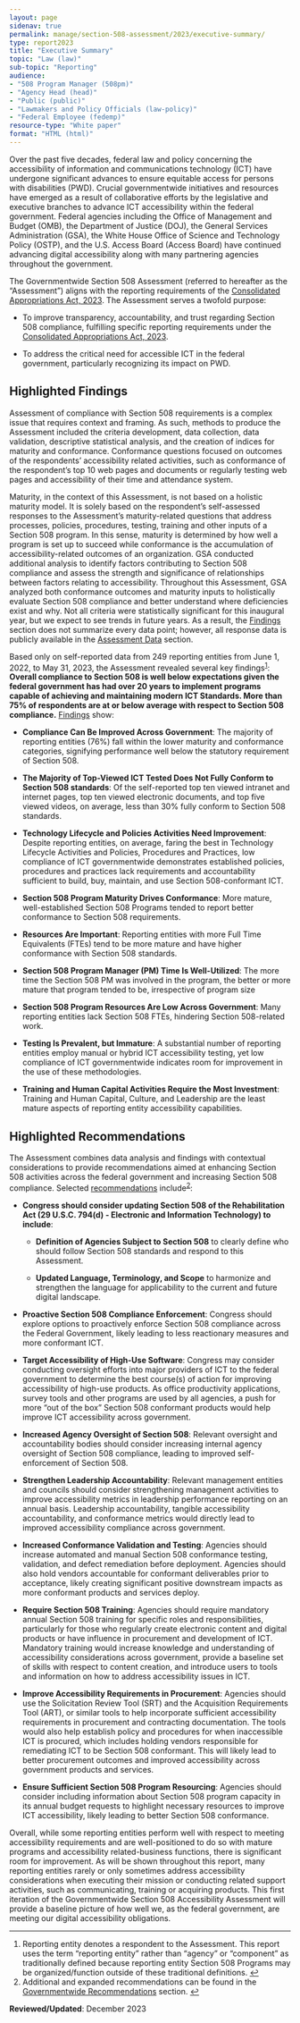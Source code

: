 ```yaml
---
layout: page
sidenav: true
permalink: manage/section-508-assessment/2023/executive-summary/
type: report2023
title: "Executive Summary"
topic: "Law (law)"
sub-topic: "Reporting"
audience:
- "508 Program Manager (508pm)"
- "Agency Head (head)"
- "Public (public)"
- "Lawmakers and Policy Officials (law-policy)"
- "Federal Employee (fedemp)"
resource-type: "White paper"
format: "HTML (html)"
---
```

Over the past five decades, federal law and policy concerning the accessibility of information and communications technology (ICT) have undergone significant advances to ensure equitable access for persons with disabilities (PWD). Crucial governmentwide initiatives and resources have emerged as a result of collaborative efforts by the legislative and executive branches to advance ICT accessibility within the federal government. Federal agencies including the Office of Management and Budget (OMB), the Department of Justice (DOJ), the General Services Administration (GSA), the White House Office of Science and Technology Policy (OSTP), and the U.S. Access Board (Access Board) have continued advancing digital accessibility along with many partnering agencies throughout the government.

The Governmentwide Section 508 Assessment (referred to hereafter as the “Assessment”) aligns with the reporting requirements of the <a href="https://www.congress.gov/bill/117th-congress/house-bill/2617" target="_blank">Consolidated Appropriations Act, 2023</a>. The Assessment serves a twofold purpose: 

* To improve transparency, accountability, and trust regarding Section 508 compliance, fulfilling specific reporting requirements under the <a href="https://www.congress.gov/bill/117th-congress/house-bill/2617" target="_blank">Consolidated Appropriations Act, 2023</a>. 

* To address the critical need for accessible ICT in the federal government, particularly recognizing its impact on PWD.

## Highlighted Findings
Assessment of compliance with Section 508 requirements is a complex issue that requires context and framing. As such, methods to produce the Assessment included the criteria development, data collection, data validation, descriptive statistical analysis, and the creation of indices for maturity and conformance. Conformance questions focused on outcomes of the respondents’ accessibility related activities, such as conformance of the respondent’s top 10 web pages and documents or regularly testing web pages and accessibility of their time and attendance system.

Maturity, in the context of this Assessment, is not based on a holistic maturity model. It is solely based on the respondent’s self-assessed responses to the Assessment’s maturity-related questions that address processes, policies, procedures, testing, training and other inputs of a Section 508 program. In this sense, maturity is determined by how well a program is set up to succeed while conformance is the accumulation of accessibility-related outcomes of an organization. GSA conducted additional analysis to identify factors contributing to Section 508 compliance and assess the strength and significance of relationships between factors relating to accessibility. Throughout this Assessment, GSA analyzed both conformance outcomes and maturity inputs to holistically evaluate Section 508 compliance and better understand where deficiencies exist and why. Not all criteria were statistically significant for this inaugural year, but we expect to see trends in future years. As a result, the [Findings]({{site.baseurl}}/manage/section-508-assessment/2023/findings/summary/) section does not summarize every data point; however, all response data is publicly available in the [Assessment Data]({{site.baseurl}}/manage/section-508-assessment/2023/assessment-data-downloads/) section.

Based only on self-reported data from 249 reporting entities from June 1, 2022, to May 31, 2023, the Assessment revealed several key findings<sup><a href="#fn1" id="fr1">1</a></sup>: <strong>Overall compliance to Section 508 is well below expectations given the federal government has had over 20 years to implement programs capable of achieving and maintaining modern ICT Standards. More than 75% of respondents are at or below average with respect to Section 508 compliance.</strong> [Findings]({{site.baseurl}}/manage/section-508-assessment/2023/findings/summary/) show:

* <strong>Compliance Can Be Improved Across Government</strong>: The majority of reporting entities (76%) fall within the lower maturity and conformance categories, signifying performance well below the statutory requirement of Section 508.

* <strong>The Majority of Top-Viewed ICT Tested Does Not Fully Conform to Section 508 standards</strong>: Of the self-reported top ten viewed intranet and internet pages, top ten viewed electronic documents, and top five viewed videos, on average, less than 30% fully conform to Section 508 standards.  

* <strong>Technology Lifecycle and Policies Activities Need Improvement</strong>: Despite reporting entities, on average, faring the best in Technology Lifecycle Activities and Policies, Procedures and Practices, low compliance of ICT governmentwide demonstrates established policies, procedures and practices lack requirements and accountability sufficient to build, buy, maintain, and use Section 508-conformant ICT.

* <strong>Section 508 Program Maturity Drives Conformance</strong>: More mature, well-established Section 508 Programs tended to report better conformance to Section 508 requirements.

* <strong>Resources Are Important</strong>: Reporting entities with more Full Time Equivalents (FTEs) tend to be more mature and have higher conformance with Section 508 standards. 

* <strong>Section 508 Program Manager (PM) Time Is Well-Utilized</strong>: The more time the Section 508 PM was involved in the program, the better or more mature that program tended to be, irrespective of program size

* <strong>Section 508 Program Resources Are Low Across Government</strong>: Many reporting entities lack Section 508 FTEs, hindering Section 508-related work.

* <strong>Testing Is Prevalent, but Immature</strong>: A substantial number of reporting entities employ manual or hybrid ICT accessibility testing, yet low compliance of ICT governmentwide indicates room for improvement in the use of these methodologies.

* <strong>Training and Human Capital Activities Require the Most Investment</strong>: Training and Human Capital, Culture, and Leadership are the least mature aspects of reporting entity accessibility capabilities.

## Highlighted Recommendations
The Assessment combines data analysis and findings with contextual considerations to provide recommendations aimed at enhancing Section 508 activities across the federal government and increasing Section 508 compliance. Selected [recommendations]({{site.baseurl}}/manage/section-508-assessment/2023/recommendations/) include<sup><a href="#fn2" id="fr2">2</a></sup>:

* <strong>Congress should consider updating Section 508 of the Rehabilitation Act (29 U.S.C. 794(d) - Electronic and Information Technology) to include</strong>: 
  
  * <strong>Definition of Agencies Subject to Section 508</strong> to clearly define who should follow Section 508 standards and respond to this Assessment. 

  * <strong>Updated Language, Terminology, and Scope</strong> to harmonize and strengthen the language for applicability to the current and future digital landscape.

* <strong>Proactive Section 508 Compliance Enforcement</strong>: Congress should explore options to proactively enforce Section 508 compliance across the Federal Government, likely leading to less reactionary measures and more conformant ICT.

* <strong>Target Accessibility of High-Use Software</strong>: Congress may consider conducting oversight efforts into major providers of ICT to the federal government to determine the best course(s) of action for improving accessibility of high-use products. As office productivity applications, survey tools and other programs are used by all agencies, a push for more “out of the box” Section 508 conformant products would help improve ICT accessibility across government.

* <strong>Increased Agency Oversight of Section 508</strong>: Relevant oversight and accountability bodies should consider increasing internal agency oversight of Section 508 compliance, leading to improved self-enforcement of Section 508. 

* <strong>Strengthen Leadership Accountability</strong>: Relevant management entities and councils should consider strengthening management activities to improve accessibility metrics in leadership performance reporting on an annual basis. Leadership accountability, tangible accessibility accountability, and conformance metrics would directly lead to improved accessibility compliance across government. 

* <strong>Increased Conformance Validation and Testing</strong>: Agencies should increase automated and manual Section 508 conformance testing, validation, and defect remediation before deployment. Agencies should also hold vendors accountable for conformant deliverables prior to acceptance, likely creating significant positive downstream impacts as more conformant products and services deploy.

* <strong>Require Section 508 Training</strong>: Agencies should require mandatory annual Section 508 training for specific roles and responsibilities, particularly for those who regularly create electronic content and digital products or have influence in procurement and development of ICT. Mandatory training would increase knowledge and understanding of accessibility considerations across government, provide a baseline set of skills with respect to content creation, and introduce users to tools and information on how to address accessibility issues in ICT.

* <strong>Improve Accessibility Requirements in Procurement</strong>: Agencies should use the Solicitation Review Tool (SRT) and the Acquisition Requirements Tool (ART), or similar tools to help incorporate sufficient accessibility requirements in procurement and contracting documentation. The tools would also help establish policy and procedures for when inaccessible ICT is procured, which includes holding vendors responsible for remediating ICT to be Section 508 conformant. This will likely lead to better procurement outcomes and improved accessibility across government products and services.

* <strong>Ensure Sufficient Section 508 Program Resourcing</strong>: Agencies should consider including information about Section 508 program capacity in its annual budget requests to highlight necessary resources to improve ICT accessibility, likely leading to better Section 508 conformance.

Overall, while some reporting entities perform well with respect to meeting accessibility requirements and are well-positioned to do so with mature programs and accessibility related-business functions, there is significant room for improvement. As will be shown throughout this report, many reporting entities rarely or only sometimes address accessibility considerations when executing their mission or conducting related support activities, such as communicating, training or acquiring products. This first iteration of the Governmentwide Section 508 Accessibility Assessment will provide a baseline picture of how well we, as the federal government, are meeting our digital accessibility obligations. 

--- 

<div>
    <h2 style="position: absolute; clip: rect(0 0 0 0); visibility: hidden; opacity: 0;" id="footnote-label">Footnotes</h2>
    <ol start="1">
        <li id="fn1">Reporting entity denotes a respondent to the Assessment. This report uses the term “reporting entity” rather than “agency” or “component” as traditionally defined because reporting entity Section 508 Programs may be organized/function outside of these traditional definitions. <a href="#fr1" aria-label="Back to content">↩</a></li>
        <li id="fn2">Additional and expanded recommendations can be found in the <a href="{{site.baseurl}}/manage/section-508-assessment/2023/recommendations/">Governmentwide Recommendations</a> section. <a href="#fr2" aria-label="Back to content">↩</a></li>
    </ol>
</div>

**Reviewed/Updated**: December 2023